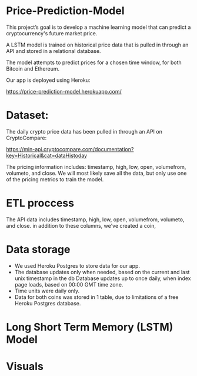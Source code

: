 # Price-Prediction-Model

This project’s goal is to develop a machine learning model that can predict a cryptocurrency's future market price. 

A LSTM model is trained on historical price data that is pulled in through an API and stored in a relational database. 

The model attempts to predict prices for a chosen time window, for both Bitcoin and Ethereum.

Our app is deployed using Heroku:

https://price-prediction-model.herokuapp.com/


# Dataset:
The daily crypto price data has been pulled in through an API on CryptoCompare:

https://min-api.cryptocompare.com/documentation?key=Historical&cat=dataHistoday

The pricing information includes: timestamp, high, low, open, volumefrom, volumeto, and close. We will most likely save all the data, but only use one of the pricing metrics to train the model.

# ETL proccess
The API data includes timestamp, high, low, open, volumefrom, volumeto, and close. in addition to these columns, we've created a coin, 

# Data storage
* We used Heroku Postgres to store data for our app.
* The database updates only when needed, based on the current and last unix timestamp in the db
Database updates up to once daily, when index page loads, based on 00:00 GMT time zone.
* Time units were daily only.
* Data for both coins was stored in 1 table, due to limitations of a free Heroku Postgres database.

# Long Short Term Memory (LSTM) Model

# Visuals












